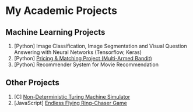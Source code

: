 # My Academic Projects

## Machine Learning Projects
1. [Python] Image Classification, Image Segmentation and Visual Question Answering with Neural Networks (Tensorflow, Keras)
2. [Python] [Pricing & Matching Project (Multi-Armed Bandit)](https://github.com/fabio-barbieri/DIA-project-2021-Pricing-and-Matching)
3. [Python] Recommender System for Movie Recommendation
<!-- 
1. [Image Classification, Image Segmentation and Visual Question Answering with Neural Networks with Python (Tensorflow, Keras)]()
3. [Recommender System for Movie Recommendation in Python]()
4. Data Mining Project on real-world data in Python (cannot be shared due to NDA Contract)
-->

## Other Projects
1. [C] [Non-Deterministic Turing Machine Simulator](https://github.com/luca-castellazzi/API_project_2017-2018)
2. [JavaScript] [Endless Flying Ring-Chaser Game](https://github.com/luca-castellazzi/Computer-Graphics_project_2020-2021)

<!--
Here are some ideas to get you started:

- 🔭 I’m currently working on ...
- 🌱 I’m currently learning ...
- 👯 I’m looking to collaborate on ...
- 🤔 I’m looking for help with ...
- 💬 Ask me about ...
- 📫 How to reach me: ...
- 😄 Pronouns: ...
- ⚡ Fun fact: ...
-->

